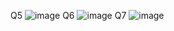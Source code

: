Q5
![image](https://github.com/user-attachments/assets/0ff7397a-8ee2-4384-a8cd-a3986220bd91)
Q6
![image](https://github.com/user-attachments/assets/6fa527ad-3ea1-4617-ac4f-4a033fc806fa)
Q7
![image](https://github.com/user-attachments/assets/c4b5ad0b-6c9a-4888-b415-aea5095a3fcd)
